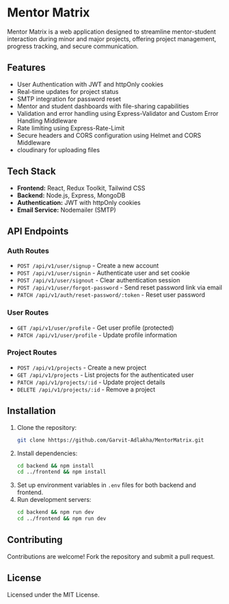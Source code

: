 # Mentor Matrix

Mentor Matrix is a web application designed to streamline mentor-student interaction during minor and major projects, offering project management, progress tracking, and secure communication.

## Features

- User Authentication with JWT and httpOnly cookies
- Real-time updates for project status
- SMTP integration for password reset
- Mentor and student dashboards with file-sharing capabilities
- Validation and error handling using Express-Validator and Custom Error Handling Middleware
- Rate limiting using Express-Rate-Limit
- Secure headers and CORS configuration using Helmet and CORS Middleware
- cloudinary for uploading files

## Tech Stack

- **Frontend:** React, Redux Toolkit, Tailwind CSS
- **Backend:** Node.js, Express, MongoDB
- **Authentication:** JWT with httpOnly cookies
- **Email Service:** Nodemailer (SMTP)

## API Endpoints

### **Auth Routes**

- `POST /api/v1/user/signup` - Create a new account
- `POST /api/v1/user/signin` - Authenticate user and set cookie
- `POST /api/v1/user/signout` - Clear authentication session
- `POST /api/v1/user/forgot-password` - Send reset password link via email
- `PATCH /api/v1/auth/reset-password/:token` - Reset user password

### **User Routes**

- `GET /api/v1/user/profile` - Get user profile (protected)
- `PATCH /api/v1/user/profile` - Update profile information

### **Project Routes**

- `POST /api/v1/projects` - Create a new project
- `GET /api/v1/projects` - List projects for the authenticated user
- `PATCH /api/v1/projects/:id` - Update project details
- `DELETE /api/v1/projects/:id` - Remove a project

## Installation

1. Clone the repository:
   ```bash
   git clone hhttps://github.com/Garvit-Adlakha/MentorMatrix.git
   ```
2. Install dependencies:
   ```bash
   cd backend && npm install
   cd ../frontend && npm install
   ```
3. Set up environment variables in `.env` files for both backend and frontend.
4. Run development servers:
   ```bash
   cd backend && npm run dev
   cd ../frontend && npm run dev
   ```

## Contributing

Contributions are welcome! Fork the repository and submit a pull request.

## License

Licensed under the MIT License.


